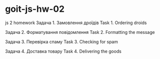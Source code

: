# goit-js-hw-02

js 2 homework
Задача 1. Замовлення дроїдів
Task 1. Ordering droids

Задача 2. Форматування повідомлення
Task 2. Formatting the message

Задача 3. Перевірка спаму
Task 3. Checking for spam

Задача 4. Доставка товару
Task 4. Delivering the goods
